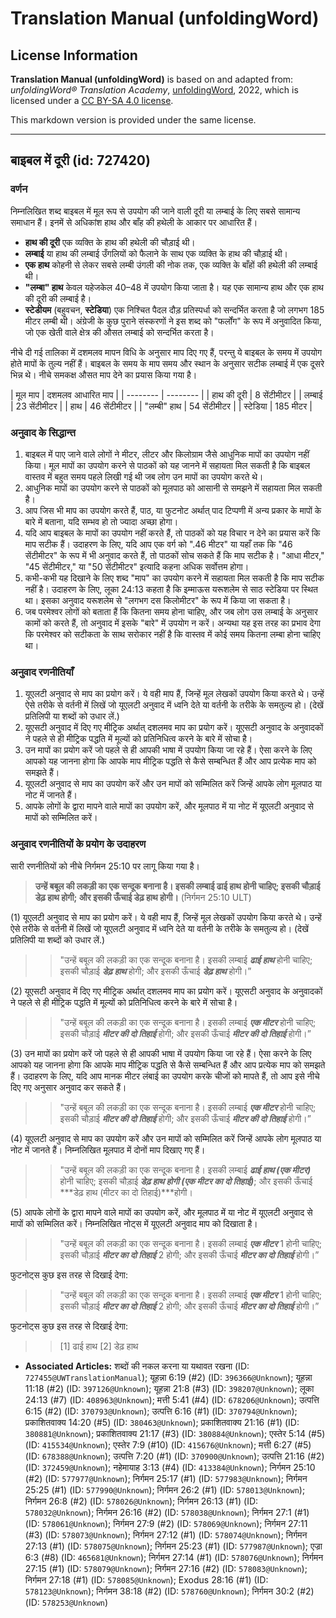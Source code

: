 # Translation Manual (unfoldingWord)

## License Information

**Translation Manual (unfoldingWord)** is based on and adapted from: _unfoldingWord® Translation Academy_, [unfoldingWord](https://unfoldingword.org/utw), 2022, which is licensed under a [CC BY-SA 4.0 license](https://creativecommons.org/licenses/by-sa/4.0/legalcode.en).

This markdown version is provided under the same license.



--------------------------------

## बाइबल में दूरी (id: 727420)

### वर्णन

निम्नलिखित शब्द बाइबल में मूल रूप से उपयोग की जाने वाली दूरी या लम्बाई के लिए सबसे सामान्य समाधान हैं। इनमें से अधिकांश हाथ और बाँह की हथेली के आकार पर आधारित हैं।

* **हाथ की दूरी** एक व्यक्ति के हाथ की हथेली की चौड़ाई थी।
* **लम्बाई** या हाथ की लम्बाई उँगलियों को फैलाने के साथ एक व्यक्ति के हाथ की चौड़ाई थी।
* **एक हाथ** कोहनी से लेकर सबसे लम्बी उंगली की नोक तक, एक व्यक्ति के बाँहों की हथेली की लम्बाई थी।
* **"लम्बा" हाथ** केवल यहेजकेल 40–48 में उपयोग किया जाता है। यह एक सामान्य हाथ और एक हाथ की दूरी की लम्बाई है।
* **स्टेडीयम** (बहुवचन, **स्टेडिया**) एक निश्चित पैदल दौड़ प्रतिस्पर्धा को सन्दर्भित करता है जो लगभग 185 मीटर लम्बी थी। अंग्रेजी के कुछ पुराने संस्करणों ने इस शब्द को "फर्लोंग" के रूप में अनुवादित किया, जो एक खेती वाले क्षेत्र की औसत लम्बाई को सन्दर्भित करता है।

नीचे दी गई तालिका में दशमलव मापन विधि के अनुसार माप दिए गए हैं, परन्तु ये बाइबल के समय में उपयोग होते मापों के तुल्य नहीं हैं। बाइबल के समय के माप समय और स्थान के अनुसार सटीक लम्बाई में एक दूसरे भिन्न थे। नीचे समकक्ष औसत माप देने का प्रयास किया गया है।

\| मूल माप \| दशमलव आधारित माप \| \| \-\-\-\-\-\-\-\- \| \-\-\-\-\-\-\-\- \| \| हाथ की दूरी \| 8 सेंटीमीटर \| \| लम्बाई \| 23 सेंटीमीटर \| \| हाथ \| 46 सेंटीमीटर \| \| "लम्बी" हाथ \| 54 सेंटीमीटर \| \| स्टेडिया \| 185 मीटर \|

### अनुवाद के सिद्धान्त

1. बाइबल में पाए जाने वाले लोगों ने मीटर, लीटर और किलोग्राम जैसे आधुनिक मापों का उपयोग नहीं किया। मूल मापों का उपयोग करने से पाठकों को यह जानने में सहायता मिल सकती है कि बाइबल वास्तव में बहुत समय पहले लिखी गई थी जब लोग उन मापों का उपयोग करते थे।
2. आधुनिक मापों का उपयोग करने से पाठकों को मूलपाठ को आसानी से समझने में सहायता मिल सकती है।
3. आप जिस भी माप का उपयोग करते हैं, पाठ, या फुटनोट अर्थात् पाद टिप्पणी में अन्य प्रकार के मापों के बारे में बताना, यदि सम्भव हो तो ज्यादा अच्छा होगा।
4. यदि आप बाइबल के मापों का उपयोग नहीं करते हैं, तो पाठकों को यह विचार न देने का प्रयास करें कि माप सटीक हैं। उदाहरण के लिए, यदि आप एक वर्ग को ".46 मीटर" या यहाँ तक कि "46 सेंटीमीटर" के रूप में भी अनुवाद करते हैं, तो पाठकों सोच सकते हैं कि माप सटीक है। "आधा मीटर," "45 सेंटीमीटर," या "50 सेंटीमीटर" इत्यादि कहना अधिक सर्वोत्तम होगा।
5. कभी\-कभी यह दिखाने के लिए शब्द "माप" का उपयोग करने में सहायता मिल सकती है कि माप सटीक नहीं है। उदाहरण के लिए, लूका 24:13 कहता है कि इम्माऊस यरूशलेम से साठ स्टेडिया पर स्थित था। इसका अनुवाद यरूशलेम से "लगभग दस किलोमीटर" के रूप में किया जा सकता है।
6. जब परमेश्वर लोगों को बताता हैं कि कितना समय होना चाहिए, और जब लोग उस लम्बाई के अनुसार कामों को करते हैं, तो अनुवाद में इसके "बारे" में उपयोग न करें। अन्यथा यह इस तरह का प्रभाव देगा कि परमेश्वर को सटीकता के साथ सरोकार नहीं है कि वास्तव में कोई समय कितना लम्बा होना चाहिए था।

### अनुवाद रणनीतियाँ

1. यूएलटी अनुवाद से माप का प्रयोग करें। ये वही माप हैं, जिन्हें मूल लेखकों उपयोग किया करते थे। उन्हें ऐसे तरीके से वर्तनी में लिखें जो यूएलटी अनुवाद में ध्वनि देते या वर्तनी के तरीके के समतुल्य हो। (देखें प्रतिलिपी या शब्दों को उधार लें.)
2. यूएसटी अनुवाद में दिए गए मीट्रिक अर्थात् दशलमव माप का प्रयोग करें। यूएसटी अनुवाद के अनुवादकों ने पहले से ही मीट्रिक पद्धति में मूल्यों को प्रतिनिधित्व करने के बारे में सोचा है।
3. उन मापों का प्रयोग करें जो पहले से ही आपकी भाषा में उपयोग किया जा रहे हैं। ऐसा करने के लिए आपको यह जानना होगा कि आपके माप मीट्रिक पद्धति से कैसे सम्बन्धित हैं और आप प्रत्येक माप को समझते हैं।
4. यूएलटी अनुवाद से माप का उपयोग करें और उन मापों को सम्मिलित करें जिन्हें आपके लोग मूलपाठ या नोट में जानते हैं।
5. आपके लोगों के द्वारा मापने वाले मापों का उपयोग करें, और मूलपाठ में या नोट में यूएलटी अनुवाद से मापों को सम्मिलित करें।

### अनुवाद रणनीतियों के प्रयोग के उदाहरण

सारी रणनीतियों को नीचे निर्गमन 25:10 पर लागू किया गया है।

> **उन्हें बबूल की लकड़ी का एक सन्दूक बनाना है। इसकी लम्बाई ढाई हाथ होनी चाहिए; इसकी चौड़ाई डेढ़ हाथ होगी; और इसकी ऊँचाई डेढ़ हाथ होगी।** (निर्गमन 25:10 ULT)

(1\) यूएलटी अनुवाद से माप का प्रयोग करें। ये वही माप हैं, जिन्हें मूल लेखकों उपयोग किया करते थे। उन्हें ऐसे तरीके से वर्तनी में लिखें जो यूएलटी अनुवाद में ध्वनि देते या वर्तनी के तरीके के समतुल्य हो। (देखें प्रतिलिपी या शब्दों को उधार लें.)

> > "उन्हें बबूल की लकड़ी का एक सन्दूक बनाना है। इसकी लम्बाई ***ढाई हाथ*** होनी चाहिए; इसकी चौड़ाई ***डेढ़ हाथ*** होगी; और इसकी ऊँचाई ***डेढ़ हाथ*** होगी।”

(2\) यूएसटी अनुवाद में दिए गए मीट्रिक अर्थात् दशलमव माप का प्रयोग करें। यूएसटी अनुवाद के अनुवादकों ने पहले से ही मीट्रिक पद्धति में मूल्यों को प्रतिनिधित्व करने के बारे में सोचा है।

> > "उन्हें बबूल की लकड़ी का एक सन्दूक बनाना है। इसकी लम्बाई ***एक मीटर*** होनी चाहिए; इसकी चौड़ाई ***मीटर की दो तिहाई*** होगी; और इसकी ऊँचाई ***मीटर की दो तिहाई*** होगी।”

(3\) उन मापों का प्रयोग करें जो पहले से ही आपकी भाषा में उपयोग किया जा रहे हैं। ऐसा करने के लिए आपको यह जानना होगा कि आपके माप मीट्रिक पद्धति से कैसे सम्बन्धित हैं और आप प्रत्येक माप को समझते हैं। उदाहरण के लिए, यदि आप मानक मीटर लंबाई का उपयोग करके चीजों को मापते हैं, तो आप इसे नीचे दिए गए अनुसार अनुवाद कर सकते हैं।

> > "उन्हें बबूल की लकड़ी का एक सन्दूक बनाना है। इसकी लम्बाई ***एक मीटर*** होनी चाहिए; इसकी चौड़ाई ***मीटर की दो तिहाई*** होगी; और इसकी ऊँचाई ***मीटर की दो तिहाई*** होगी।”

(4\) यूएलटी अनुवाद से माप का उपयोग करें और उन मापों को सम्मिलित करें जिन्हें आपके लोग मूलपाठ या नोट में जानते हैं। निम्नलिखित मूलपाठ में दोनों माप दिखाए गए हैं।

> > "उन्हें बबूल की लकड़ी का एक सन्दूक बनाना है। इसकी लम्बाई ***ढाई हाथ (एक मीटर)*** होनी चाहिए; इसकी चौड़ाई ***डेढ़ हाथ होगी (एक मीटर का दो तिहाई)***; और इसकी ऊँचाई \*\*\*डेढ़ हाथ (मीटर का दो तिहाई)\*\*\*होगी।

(5\) आपके लोगों के द्वारा मापने वाले मापों का उपयोग करें, और मूलपाठ में या नोट में यूएलटी अनुवाद से मापों को सम्मिलित करें। निम्नलिखित नोट्स में यूएलटी अनुवाद माप को दिखाता है।

> > "उन्हें बबूल की लकड़ी का एक सन्दूक बनाना है। इसकी लम्बाई ***एक मीटर*** 1 होनी चाहिए; इसकी चौड़ाई ***मीटर का दो तिहाई*** 2 होगी; और इसकी ऊँचाई ***मीटर का दो तिहाई*** होगी।”

फुटनोट्स कुछ इस तरह से दिखाई देगा:

> > "उन्हें बबूल की लकड़ी का एक सन्दूक बनाना है। इसकी लम्बाई ***एक मीटर*** 1 होनी चाहिए; इसकी चौड़ाई ***मीटर का दो तिहाई*** 2 होगी; और इसकी ऊँचाई ***मीटर का दो तिहाई*** होगी।”

फुटनोट्स कुछ इस तरह से दिखाई देगा:

> > \[1] ढाई हाथ \[2] डेढ़ हाथ

* **Associated Articles:** शब्दों की नकल करना या यथावत रखना (ID: `727455@UWTranslationManual`); यूहन्ना 6:19 (#2) (ID: `396366@Unknown`); यूहन्ना 11:18 (#2) (ID: `397126@Unknown`); यूहन्ना 21:8 (#3) (ID: `398207@Unknown`); लूका 24:13 (#7) (ID: `408963@Unknown`); मत्ती 5:41 (#4) (ID: `678206@Unknown`); उत्पत्ति 6:15 (#2) (ID: `370793@Unknown`); उत्पत्ति 6:16 (#1) (ID: `370794@Unknown`); प्रकाशितवाक्य 14:20 (#5) (ID: `380463@Unknown`); प्रकाशितवाक्य 21:16 (#1) (ID: `380881@Unknown`); प्रकाशितवाक्य 21:17 (#3) (ID: `380884@Unknown`); एस्तेर 5:14 (#5) (ID: `415534@Unknown`); एस्तेर 7:9 (#10) (ID: `415676@Unknown`); मत्ती 6:27 (#5) (ID: `678388@Unknown`); उत्पत्ति 7:20 (#1) (ID: `370900@Unknown`); उत्पत्ति 21:16 (#2) (ID: `372459@Unknown`); नहेमायाह 3:13 (#4) (ID: `413384@Unknown`); निर्गमन 25:10 (#2) (ID: `577977@Unknown`); निर्गमन 25:17 (#1) (ID: `577983@Unknown`); निर्गमन 25:25 (#1) (ID: `577990@Unknown`); निर्गमन 26:2 (#1) (ID: `578013@Unknown`); निर्गमन 26:8 (#2) (ID: `578026@Unknown`); निर्गमन 26:13 (#1) (ID: `578032@Unknown`); निर्गमन 26:16 (#2) (ID: `578038@Unknown`); निर्गमन 27:1 (#1) (ID: `578061@Unknown`); निर्गमन 27:9 (#2) (ID: `578069@Unknown`); निर्गमन 27:11 (#3) (ID: `578073@Unknown`); निर्गमन 27:12 (#1) (ID: `578074@Unknown`); निर्गमन 27:13 (#1) (ID: `578075@Unknown`); निर्गमन 25:23 (#1) (ID: `577987@Unknown`); एज्रा 6:3 (#8) (ID: `465681@Unknown`); निर्गमन 27:14 (#1) (ID: `578076@Unknown`); निर्गमन 27:15 (#1) (ID: `578079@Unknown`); निर्गमन 27:16 (#2) (ID: `578083@Unknown`); निर्गमन 27:18 (#1) (ID: `578085@Unknown`); Exodus 28:16 (#1) (ID: `578123@Unknown`); निर्गमन 38:18 (#2) (ID: `578760@Unknown`); निर्गमन 30:2 (#2) (ID: `578253@Unknown`)

